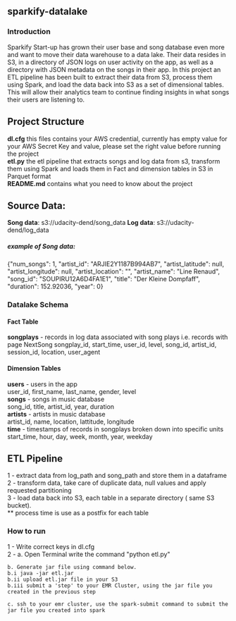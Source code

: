 ## sparkify-datalake
### Introduction
 <p>Sparkify Start-up has grown their user base and song database even more and want to move their data warehouse to a data lake. Their data resides in S3, in a directory of JSON logs on user activity on the app, as well as a directory with JSON metadata on the songs in their app.
    In this project an ETL pipeline has been built to extract their data from S3, process them using Spark, and load the data back into S3 as a set of dimensional tables. This will allow their analytics team to continue finding insights in what songs their users are listening to.</p>

## Project Structure
**dl.cfg** this files contains your AWS credential, currently has empty value for your AWS Secret Key and value, please set the right value before running the project<br>
**etl.py** the etl pipeline that extracts songs and log data from s3, transform them using Spark and loads them in Fact and dimension tables in S3 in Parquet format<br>
**README.md** contains what you need to know about the project<br>


## Source Data:
**Song data**: s3://udacity-dend/song_data
**Log data**: s3://udacity-dend/log_data

##### example of Song data:
{"num_songs": 1, "artist_id": "ARJIE2Y1187B994AB7", "artist_latitude": null, "artist_longitude": null, "artist_location": "", "artist_name": "Line Renaud", "song_id": "SOUPIRU12A6D4FA1E1", "title": "Der Kleine Dompfaff", "duration": 152.92036, "year": 0}

### Datalake Schema

#### Fact Table
**songplays** - records in log data associated with song plays i.e. records with page NextSong
songplay_id, start_time, user_id, level, song_id, artist_id, session_id, location, user_agent
#### Dimension Tables
**users** - users in the app<br>
user_id, first_name, last_name, gender, level<br>
**songs** - songs in music database<br>
song_id, title, artist_id, year, duration<br>
**artists** - artists in music database<br>
artist_id, name, location, lattitude, longitude<br>
**time** - timestamps of records in songplays broken down into specific units<br>
start_time, hour, day, week, month, year, weekday

## ETL Pipeline
1 - extract data from log_path and song_path and store them in a dataframe<br>
2 - transform data, take care of duplicate data, null values and apply requested partitioning <br>
3 - load data back into S3, each table in a separate directory ( same S3 bucket).<br>
** process time is use as a postfix for each table  <br>

### How to run
1 - Write correct keys in dl.cfg<br>
2 - a. Open Terminal write the command "python etl.py"<br>

    b. Generate jar file using command below.
    b.i java -jar etl.jar 
    b.ii upload etl.jar file in your S3
    b.iii submit a 'step' to your EMR Cluster, using the jar file you created in the previous step

    c. ssh to your emr cluster, use the spark-submit command to submit the jar file you created into spark
